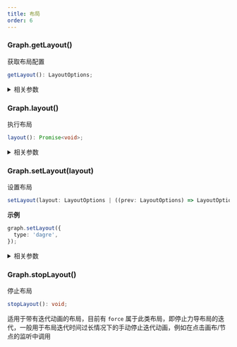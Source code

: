```yaml
---
title: 布局
order: 6
---
```


### Graph.getLayout()

获取布局配置

```typescript
getLayout(): LayoutOptions;
```

<details><summary>相关参数</summary>

**返回值**：

- **类型：**BuiltInLayoutOptions \| BaseLayoutOptions \| BaseLayoutOptions[]

- **描述：**布局配置

</details>

### Graph.layout()

执行布局

```typescript
layout(): Promise<void>;
```

<details><summary>相关参数</summary>

**返回值**：

- **类型：**Promise&lt;void&gt;

</details>

### Graph.setLayout(layout)

设置布局

```typescript
setLayout(layout: LayoutOptions | ((prev: LayoutOptions) => LayoutOptions)): void;
```

**示例**

```ts
graph.setLayout({
  type: 'dagre',
});
```

<details><summary>相关参数</summary>

<table><thead><tr><th>

参数

</th><th>

类型

</th><th>

描述

</th></tr></thead>
<tbody><tr><td>

layout

</td><td>

BuiltInLayoutOptions \| BaseLayoutOptions \| BaseLayoutOptions[] \| ((prev: BuiltInLayoutOptions \| BaseLayoutOptions \| BaseLayoutOptions[]) =&gt; BuiltInLayoutOptions \| BaseLayoutOptions \| BaseLayoutOptions[])

</td><td>

布局配置

</td></tr>
</tbody></table>

**返回值**：

- **类型：**void

</details>

### Graph.stopLayout()

停止布局

```typescript
stopLayout(): void;
```

适用于带有迭代动画的布局，目前有 `force` 属于此类布局，即停止力导布局的迭代，一般用于布局迭代时间过长情况下的手动停止迭代动画，例如在点击画布/节点的监听中调用
